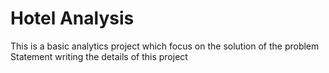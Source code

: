 # Hotel Analysis
 This is a basic analytics project which focus on the solution of the problem Statement 
writing the details of this project
